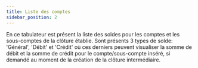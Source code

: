 ```yaml
---
title: Liste des comptes
sidebar_position: 2
---
```


En ce tabulateur est présent la liste des soldes pour les comptes et les sous-comptes de la clôture établie. Sont présents 3 types de solde: 'Général', 'Débit' et 'Crédit' où ces derniers peuvent visualiser la somme de débit et la somme de crédit pour le compte/sous-compte inséré, si demandé au moment de la création de la clôture intermédiaire.






